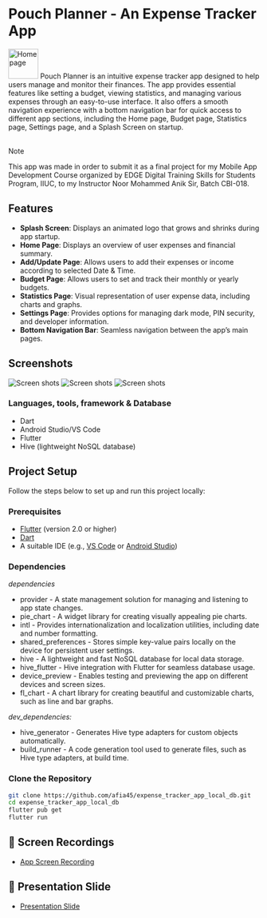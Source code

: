 # Pouch Planner - An Expense Tracker App

<img src="asset/images/pouch-planner.png" alt="Homepage" width="60" height="60">
Pouch Planner is an intuitive expense tracker app designed to help users manage and monitor their finances. The app provides essential features like setting a budget, viewing statistics, and managing various expenses through an easy-to-use interface. It also offers a smooth navigation experience with a bottom navigation bar for quick access to different app sections, including the Home page, Budget page, Statistics page, Settings page, and a Splash Screen on startup.
<br />
<br />

> [!NOTE]
> This app was made in order to submit it as a final project for my Mobile App Development Course organized by EDGE Digital Training Skills for Students Program, IIUC, to my Instructor Noor Mohammed Anik Sir, Batch CBI-018.

<!--```diff
@@ This app was made in order to submit it as a final project for my Mobile App Development Course organized by EDGE Digital Training Skills for Students Program, IIUC, to my Instructor Noor Mohammed Anik Sir, Batch CBI-018. @@
```-->
## Features

- **Splash Screen**: Displays an animated logo that grows and shrinks during app startup.
- **Home Page**: Displays an overview of user expenses and financial summary.
- **Add/Update Page**: Allows users to add their expenses or income according to selected Date & Time.
- **Budget Page**: Allows users to set and track their monthly or yearly budgets.
- **Statistics Page**: Visual representation of user expense data, including charts and graphs.
- **Settings Page**: Provides options for managing dark mode, PIN security, and developer information.
- **Bottom Navigation Bar**: Seamless navigation between the app’s main pages.

## Screenshots

![Screen shots](asset/images/ss.png)
![Screen shots](asset/images/ss2.png)
![Screen shots](asset/images/ss1.png)

### Languages, tools, framework & Database
- Dart
- Android Studio/VS Code
- Flutter
- Hive (lightweight NoSQL database)

## Project Setup

Follow the steps below to set up and run this project locally:

### Prerequisites

- [Flutter](https://flutter.dev/docs/get-started/install) (version 2.0 or higher)
- [Dart](https://dart.dev/get-dart)
- A suitable IDE (e.g., [VS Code](https://code.visualstudio.com/) or [Android Studio](https://developer.android.com/studio))

### Dependencies
*dependencies*
-  provider - A state management solution for managing and listening to app state changes.
-  pie_chart - A widget library for creating visually appealing pie charts.
-  intl - Provides internationalization and localization utilities, including date and number formatting.
-  shared_preferences - Stores simple key-value pairs locally on the device for persistent user settings.
-  hive - A lightweight and fast NoSQL database for local data storage.
-  hive_flutter - Hive integration with Flutter for seamless database usage.
-  device_preview - Enables testing and previewing the app on different devices and screen sizes.
-  fl_chart - A chart library for creating beautiful and customizable charts, such as line and bar graphs.


*dev_dependencies:*
-  hive_generator - Generates Hive type adapters for custom objects automatically.
-  build_runner -  A code generation tool used to generate files, such as Hive type adapters, at build time.

### Clone the Repository

```bash
git clone https://github.com/afia45/expense_tracker_app_local_db.git
cd expense_tracker_app_local_db
flutter pub get
flutter run
```

## 🔗 Screen Recordings

- [App Screen Recording](https://drive.google.com/file/d/11rtwWQE3fnGO07l7elz-ZVp94QnLo840/view?usp=sharing)

## 🔗 Presentation Slide
- [Presentation Slide](asset/Pouch_Planner.pdf)



